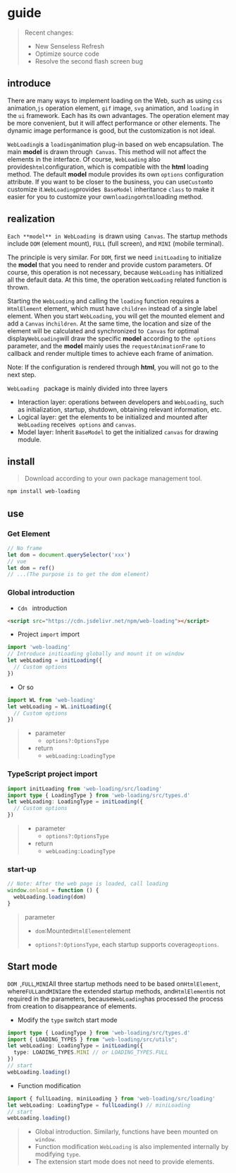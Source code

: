 # guide

> Recent changes:
>
> + New Senseless Refresh
> + Optimize source code
> + Resolve the second flash screen bug

## introduce

There are many ways to implement loading on the Web, such as using `css` animation,`js` operation element, `gif` image, `svg` animation, and `loading` in the `ui` framework. Each has its own advantages. The operation element may be more convenient, but it will affect performance or other elements. The dynamic image performance is good, but the customization is not ideal.

`WebLoading`is a `loading`animation plug-in based on web encapsulation. The main **model** is drawn through` Canvas`. This method will not affect the elements in the interface. Of course, `WebLoading` also provides`html`configuration, which is compatible with the **html** loading method. The default **model** module provides its own `options` configuration attribute. If you want to be closer to the business, you can use`Custom`to customize it.`WebLoading`provides` BaseModel` inheritance `class` to make it easier for you to customize your own`loading`or`html`loading method.

## realization

`Each **model** in WebLoading `is drawn using` Canvas`. The startup methods include `DOM` (element mount), `FULL` (full screen), and `MINI` (mobile terminal).

The principle is very similar. For `DOM`, first we need `initLoading` to initialize the **model** that you need to render and provide custom parameters. Of course, this operation is not necessary, because `WebLoading` has initialized all the default data. At this time, the operation `WebLoading` related function is thrown.

Starting the `WebLoading` and calling the `loading` function requires a `HtmlElement` element, which must have `children` instead of a single label element. When you start `WebLoading`, you will get the mounted element and add a `Canvas` in`children`. At the same time, the location and size of the element will be calculated and synchronized to` Canvas` for optimal display`WebLoading`will draw the specific **model** according to the` options` parameter, and the **model** mainly uses the `requestAnimationFrame` to callback and render multiple times to achieve each frame of animation.

Note: If the configuration is rendered through **html**, you will not go to the next step.

`WebLoading ` package is mainly divided into three layers

- Interaction layer: operations between developers and `WebLoading`, such as initialization, startup, shutdown, obtaining relevant information, etc.
- Logical layer: get the elements to be initialized and mounted after `WebLoading` receives` options` and `canvas`.
- Model layer: Inherit `BaseModel` to get the initialized `canvas` for drawing module.

## install

> Download according to your own package management tool.

```sh
npm install web-loading
```

## use

### Get Element

```typescript
// No frame
let dom = document.querySelector('xxx')
// vue
let dom = ref()
// ...(The purpose is to get the dom element)
```

### Global introduction

- `Cdn ` introduction

```html
<script src="https://cdn.jsdelivr.net/npm/web-loading"></script>
```

- Project `import` import

```typescript
import 'web-loading'
// Introduce initLoading globally and mount it on window
let webLoading = initLoading({
  // Custom options
})
```

- Or so

```typescript
import WL from 'web-loading'
let webLoading = WL.initLoading({
  // Custom options
})
```

> - parameter
>   - `options?:OptionsType`
> - return
>   - `webLoading:LoadingType`

### TypeScript project import

```typescript
import initLoading from 'web-loading/src/loading'
import type { LoadingType } from 'web-loading/src/types.d'
let webLoading: LoadingType = initLoading({
  // Custom options
})
```

> - parameter
>   - `options?:OptionsType`
> - return
>   - `webLoading:LoadingType`

### start-up

```typescript
// Note: After the web page is loaded, call loading
window.onload = function () {
  webLoading.loading(dom)
}
```

> parameter
>
> - `dom`:Mounted`HtmlElement`element
>
> - `options?:OptionsType`, each startup supports coverage`options`.

## Start mode

`DOM `,`FULL`,`MINI`All three startup methods need to be based on`HtmlElement`, where`FULL`and`MINI`are the extended startup methods, and`HtmlElement`is not required in the parameters, because`WebLoading`has processed the process from creation to disappearance of elements.

- Modify the `type` switch start mode

```typescript
import type { LoadingType } from 'web-loading/src/types.d'
import { LOADING_TYPES } from "web-loading/src/utils";
let webLoading: LoadingType = initLoading({
  type: LOADING_TYPES.MINI // or LOADING_TYPES.FULL
})
// start
webLoading.loading()
```

- Function modification

```typescript
import { fullLoading, miniLoading } from 'web-loading/src/loading'
let webLoading: LoadingType = fullLoading() // miniLoading
// start
webLoading.loading()
```

> - Global introduction. Similarly, functions have been mounted on `window`.
> - Function modification `WebLoading` is also implemented internally by modifying `type`.
> - The extension start mode does not need to provide elements.
